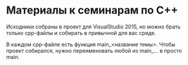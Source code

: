 # Материалы к семинарам по C++

Исходники собраны в проект для VisualStudio 2015, но можно брать только cpp-файлы и собирать в привычной для вас среде.

В каждом cpp-файле есть функция main_<название темы>. Чтобы проект собирался, нужно переименовать любой из main_... в просто main.
